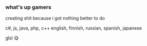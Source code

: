### what's up gamers
creating shit because i got nothing better to do

c#, js, java, php, c++
english, finnish, russian, spanish, japanese

glsl 😋
